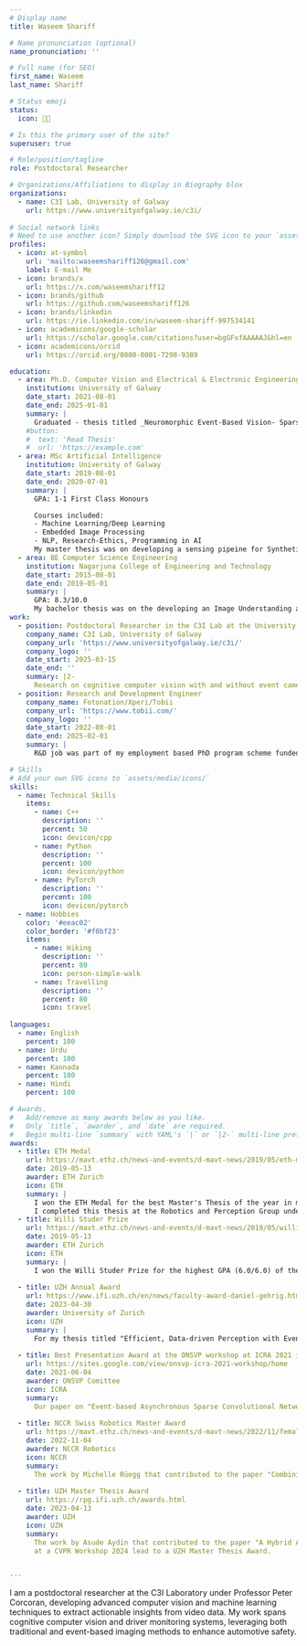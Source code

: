 ```yaml
---
# Display name
title: Waseem Shariff

# Name pronunciation (optional)
name_pronunciation: ''

# Full name (for SEO)
first_name: Waseem
last_name: Shariff

# Status emoji
status:
  icon: 👨‍💻

# Is this the primary user of the site?
superuser: true

# Role/position/tagline
role: Postdoctoral Researcher

# Organizations/Affiliations to display in Biography blox
organizations:
  - name: C3I Lab, University of Galway
    url: https://www.universityofgalway.ie/c3i/
    
# Social network links
# Need to use another icon? Simply download the SVG icon to your `assets/media/icons/` folder.
profiles:
  - icon: at-symbol
    url: 'mailto:waseemshariff126@gmail.com'
    label: E-mail Me
  - icon: brands/x
    url: https://x.com/waseemshariff12
  - icon: brands/github
    url: https://github.com/waseemshariff126
  - icon: brands/linkedin
    url: https://ie.linkedin.com/in/waseem-shariff-997534141
  - icon: academicons/google-scholar
    url: https://scholar.google.com/citations?user=bgGFxfAAAAAJ&hl=en
  - icon: academicons/orcid
    url: https://orcid.org/0000-0001-7298-9389

education:
  - area: Ph.D. Computer Vision and Electrical & Electronic Engineering
    institution: University of Galway
    date_start: 2021-08-01
    date_end: 2025-01-01
    summary: |
      Graduated - thesis titled _Neuromorphic Event-Based Vision- Sparse and Spiking Networks for Efficient Vision Systems_, supervised by Prof. Peter Corcoran. A special thanks to my reviewers who were Prof. Martin Glavin, Prof. Karen Egiazarian, and Prof. John Breslin.
    #button:
    #  text: 'Read Thesis'
    #  url: 'https://example.com'
  - area: MSc Artificial Intelligence
    institution: University of Galway
    date_start: 2019-08-01
    date_end: 2020-07-01
    summary: |
      GPA: 1-1 First Class Honours 

      Courses included:
      - Machine Learning/Deep Learning
      - Embedded Image Processing 
      - NLP, Research-Ethics, Programming in AI
      My master thesis was on developing a sensing pipeine for Synthetic Face ID Generation using Generative Adversarial Network (GAN) at Xperi-C3I lab under the supervision of Prof Michael Schukat and Prof Peter Corcoran.
  - area: BE Computer Science Engineering
    institution: Nagarjuna College of Engineering and Technology
    date_start: 2015-08-01
    date_end: 2019-05-01
    summary: |
      GPA: 8.3/10.0
      My bachelor thesis was on the developing an Image Understanding and Captioning computer vision pipeline.
work:
  - position: Postdoctoral Researcher in the C3I Lab at the University of Galway
    company_name: C3I Lab, University of Galway
    company_url: 'https://www.universityofgalway.ie/c3i/'
    company_logo: ''
    date_start: 2025-03-15
    date_end: ''
    summary: |2-
      Research on cognitive computer vision with and without event cameras, under the supervision of Prof. Peter Corcoran.
  - position: Research and Development Engineer
    company_name: Fotonation/Xperi/Tobii
    company_url: 'https://www.tobii.com/'
    company_logo: ''
    date_start: 2022-08-01 
    date_end: 2025-02-01
    summary: |
      R&D job was part of my employment based PhD program scheme funded by Research Ireland. 

# Skills
# Add your own SVG icons to `assets/media/icons/`
skills:
  - name: Technical Skills
    items:
      - name: C++
        description: ''
        percent: 50
        icon: devicon/cpp
      - name: Python
        description: ''
        percent: 100
        icon: devicon/python
      - name: PyTorch
        description: ''
        percent: 100
        icon: devicon/pytorch
  - name: Hobbies
    color: '#eeac02'
    color_border: '#f0bf23'
    items:
      - name: Hiking
        description: ''
        percent: 80
        icon: person-simple-walk
      - name: Travelling
        description: ''
        percent: 80
        icon: travel
        
languages:
  - name: English
    percent: 100
  - name: Urdu
    percent: 100
  - name: Kannada
    percent: 100
  - name: Hindi
    percent: 100

# Awards.
#   Add/remove as many awards below as you like.
#   Only `title`, `awarder`, and `date` are required.
#   Begin multi-line `summary` with YAML's `|` or `|2-` multi-line prefix and indent 2 spaces below.
awards:
  - title: ETH Medal
    url: https://mavt.ethz.ch/news-and-events/d-mavt-news/2019/05/eth-medaille-2019.html
    date: 2019-05-13
    awarder: ETH Zurich
    icon: ETH
    summary: |
      I won the ETH Medal for the best Master's Thesis of the year in mechanical engineering. My thesis, titled "Asynchronous, Photometric Feature Tracking with Events and Frames", was published in ECCV 2018, received an oral, and was invited by IJCV for a journal extension.
      I completed this thesis at the Robotics and Perception Group under the supervision of Davide Scaramuzza.
  - title: Willi Studer Prize
    url: https://mavt.ethz.ch/news-and-events/d-mavt-news/2019/05/willi-studer-preis-2019.html
    date: 2019-05-13
    awarder: ETH Zurich
    icon: ETH
    summary: |
      I won the Willi Studer Prize for the highest GPA (6.0/6.0) of the year in mechanical engineering.
      
  - title: UZH Annual Award
    url: https://www.ifi.uzh.ch/en/news/faculty-award-daniel-gehrig.html
    date: 2023-04-30
    awarder: University of Zurich
    icon: UZH
    summary: |
      For my thesis titled "Efficient, Data-driven Perception with Event Cameras" I won the prestigious UZH Annual Award, which is given for the best Ph.D. within the department of informatics at the University of Zurich.
      
  - title: Best Presentation Award at the ONSVP workshop at ICRA 2021 in Xi'an
    url: https://sites.google.com/view/onsvp-icra-2021-workshop/home
    date: 2021-06-04
    awarder: ONSVP Comittee
    icon: ICRA
    summary: 
      Our paper on "Event-based Asynchronous Sparse Convolutional Networks" was selected for the best presentation award, in the On- and Near-sensor Vision Processing (ONSVP) workshop, at ICRA 2021 in Xi'an.
      
  - title: NCCR Swiss Robotics Master Award
    url: https://mavt.ethz.ch/news-and-events/d-mavt-news/2022/11/female-robotics-researchers-honored.html
    date: 2022-11-04
    awarder: NCCR Robotics
    icon: NCCR
    summary: 
      The work by Michelle Rüegg that contributed to the paper "Combining Events and Frames using Recurrent Asynchronous Multimodal Networks for Monocular Depth Prediction", presented at RA-L 2021 lead to the NCCR Swiss Robotics Master Award
  
  - title: UZH Master Thesis Award
    url: https://rpg.ifi.uzh.ch/awards.html
    date: 2023-04-13
    awarder: UZH
    icon: UZH
    summary: 
      The work by Asude Aydin that contributed to the paper "A Hybrid ANN-SNN Architecture for Low-Power and Low-Latency Visual Perception"
      at a CVPR Workshop 2024 lead to a UZH Master Thesis Award.


---
```


I am a postdoctoral researcher at the C3I Laboratory under Professor Peter Corcoran, developing advanced computer vision and machine learning techniques to extract actionable insights from video data. My work spans cognitive computer vision and driver monitoring systems, leveraging both traditional and event-based imaging methods to enhance automotive safety.
